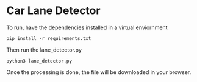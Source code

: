# Car Lane Detector

To run, have the dependencies installed in a virtual enviornment
```
pip install -r requirements.txt
```

Then run the lane_detector.py
```
python3 lane_detector.py
```

Once the processing is done, the file will be downloaded in your browser.
